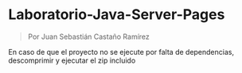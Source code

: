# Laboratorio-Java-Server-Pages

> Por Juan Sebastián Castaño Ramírez

En caso de que el proyecto no se ejecute por falta de dependencias, descomprimir y ejecutar el zip incluido
